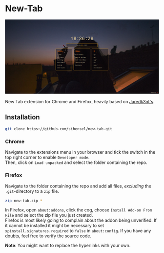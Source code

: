 # New-Tab

![screenshot.png](screenshot.png)

New Tab extension for Chrome and Firefox, heavily based on [Jaredk3nt's](https://github.com/Jaredk3nt/homepage).

## Installation

```sh
git clone https://github.com/sihensel/new-tab.git
```

### Chrome

Navigate to the extensions menu in your browser and tick the switch in the top right corner to enable `Developer mode`.<br>
Then, click on `Load unpacked` and select the folder containing the repo.

### Firefox

Navigate to the folder containing the repo and add all files, _excluding_ the `.git`-directory to a `zip` file.
```sh
zip new-tab.zip *
```

In Firefox, open `about:addons`, click the cog, choose `Install Add-on From File` and select the zip file you just created.<br>
Firefox is most likely going to complain about the addon being unverified. If it cannot be installed it might be necessary to set `xpinstall.signatures.required` to `false` in `about:config`. If you have any doubts, feel free to verify the source code.

__Note__: You might want to replace the hyperlinks with your own.
